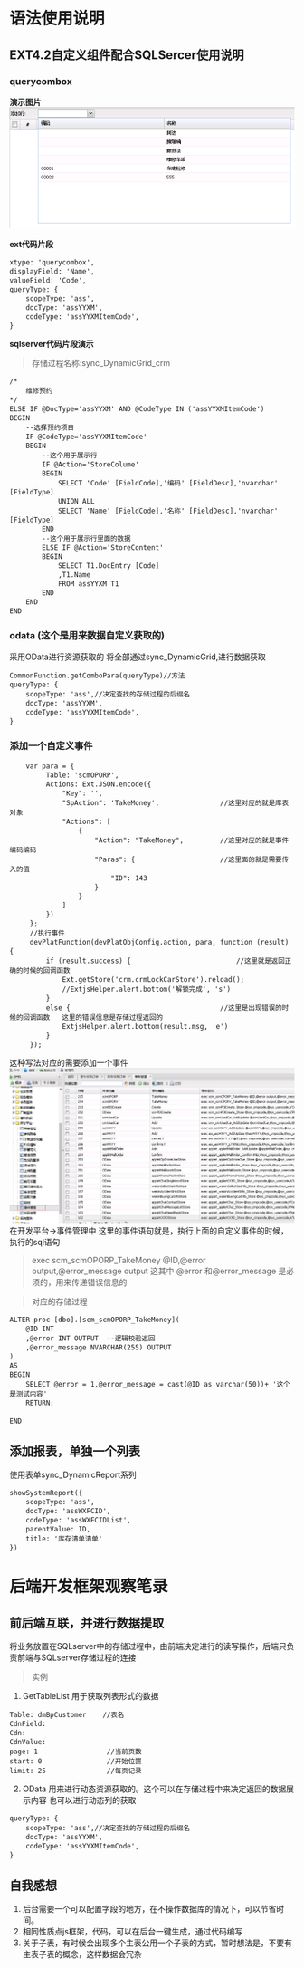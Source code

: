# 语法使用说明
## EXT4.2自定义组件配合SQLSercer使用说明
### querycombox
**演示图片**
![querycombox演示图片](笔记_files/1.png)

**ext代码片段**
```
xtype: 'querycombox',
displayField: 'Name',
valueField: 'Code',
queryType: {
	scopeType: 'ass',
	docType: 'assYYXM',
	codeType: 'assYYXMItemCode',
}
```
**sqlserver代码片段演示**
>存储过程名称:sync_DynamicGrid_crm
```
/*
	维修预约
*/
ELSE IF @DocType='assYYXM' AND @CodeType IN ('assYYXMItemCode')
BEGIN
	--选择预约项目
	IF @CodeType='assYYXMItemCode'
	BEGIN
		--这个用于展示行
		IF @Action='StoreColume'
		BEGIN
			SELECT 'Code' [FieldCode],'编码' [FieldDesc],'nvarchar' [FieldType] 
			UNION ALL
			SELECT 'Name' [FieldCode],'名称' [FieldDesc],'nvarchar' [FieldType] 
		END
		--这个用于展示行里面的数据
		ELSE IF @Action='StoreContent'
		BEGIN
			SELECT T1.DocEntry [Code]
			,T1.Name
			FROM assYYXM T1
		END
	END
END
```
### odata (这个是用来数据自定义获取的)
采用OData进行资源获取的
将全部通过sync_DynamicGrid,进行数据获取
```
CommonFunction.getComboPara(queryType)//方法
queryType: {
	scopeType: 'ass',//决定查找的存储过程的后缀名
	docType: 'assYYXM',
	codeType: 'assYYXMItemCode',
}
```
### 添加一个自定义事件
```
	var para = {
		 Table: 'scmOPORP',			
		 Actions: Ext.JSON.encode({
			 "Key": '',
			 "SpAction": 'TakeMoney',				//这里对应的就是库表对象
			 "Actions": [
				 {
					 "Action": "TakeMoney",			//这里对应的就是事件编码编码
					 "Paras": {						//这里面的就是需要传入的值
						 "ID": 143
					 }
				 }
			 ]
		 })
	 };
	 //执行事件
	 devPlatFunction(devPlatObjConfig.action, para, function (result) {
		 if (result.success) {							//这里就是返回正确的时候的回调函数
			 Ext.getStore('crm.crmLockCarStore').reload();
			 //ExtjsHelper.alert.bottom('解锁完成', 's')
		 }
		 else {										//这里是出现错误的时候的回调函数   这里的错误信息是存储过程返回的
			 ExtjsHelper.alert.bottom(result.msg, 'e')
		 }
	 });
```
这种写法对应的需要添加一个事件
![](笔记_files/1.jpg)
在开发平台->事件管理中
这里的事件语句就是，执行上面的自定义事件的时候，执行的sql语句
>  exec scm_scmOPORP_TakeMoney @ID,@error output,@error_message output
这其中  @error 和@error_message 是必须的，用来传递错误信息的

>对应的存储过程
```
ALTER proc [dbo].[scm_scmOPORP_TakeMoney](
	@ID INT
	,@error INT OUTPUT	--逻辑校验返回
	,@error_message NVARCHAR(255) OUTPUT
)
AS 
BEGIN
	SELECT @error = 1,@error_message = cast(@ID as varchar(50))+ '这个是测试内容'
	RETURN;

END
```
## 添加报表，单独一个列表
使用表单sync_DynamicReport系列
```
showSystemReport({
	scopeType: 'ass',
	docType: 'assWXFCID',
	codeType: 'assWXFCIDList',
	parentValue: ID,
	title: '库存清单清单'
})
```
# 后端开发框架观察笔录
## 前后端互联，并进行数据提取
将业务放置在SQLserver中的存储过程中，由前端决定进行的读写操作，后端只负责前端与SQLserver存储过程的连接
> 实例
1. GetTableList
	用于获取列表形式的数据
``` //所需要的参数
Table: dmBpCustomer    //表名
CdnField: 
Cdn: 
CdnValue: 
page: 1					//当前页数
start: 0				//开始位置	
limit: 25				//每页记录
```
2. OData
	用来进行动态资源获取的。这个可以在存储过程中来决定返回的数据展示内容
	也可以进行动态列的获取
```
queryType: {
	scopeType: 'ass',//决定查找的存储过程的后缀名
	docType: 'assYYXM',
	codeType: 'assYYXMItemCode',
}
```
## 自我感想
1. 后台需要一个可以配置字段的地方，在不操作数据库的情况下，可以节省时间。
2. 相同性质点js框架，代码，可以在后台一键生成，通过代码编写
3. 关于子表，有时候会出现多个主表公用一个子表的方式，暂时想法是，不要有主表子表的概念，这样数据会冗杂



